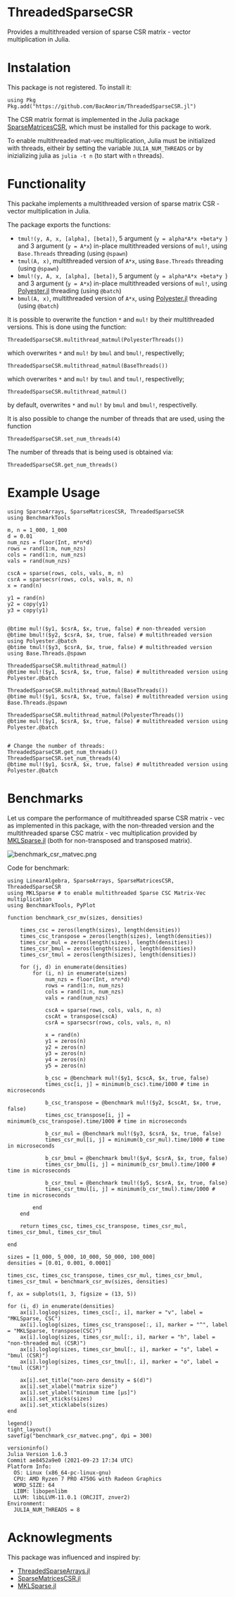 # ThreadedSparseCSR

Provides a multithreaded version of sparse CSR matrix - vector multiplication in Julia. 

# Instalation
This package is not registered. To install it:
```
using Pkg
Pkg.add("https://github.com/BacAmorim/ThreadedSparseCSR.jl")
```

The CSR matrix format is implemented in the Julia package [SparseMatricesCSR](https://github.com/gridap/SparseMatricesCSR.jl), which must be installed for this package to work.

To enable multithreaded mat-vec multiplication, Julia must be initialized with threads, eitheir by setting the variable `JULIA_NUM_THREADS` or by inizializing julia as `julia -t n` (to start with `n` threads).

# Functionality
This packahe implements a multithreaded version of sparse matrix CSR - vector multiplication in Julia. 

The package exports the functions:
- `tmul!(y, A, x, [alpha], [beta])`, 5 argument (`y = alpha*A*x +beta*y `) and 3 argument (`y = A*x`) in-place multithreaded versions of `mul!`, using `Base.Threads` threading (using `@spawn`)
- `tmul(A, x)`, multithreaded version of `A*x`, using `Base.Threads` threading (using `@spawn`)
- `bmul!(y, A, x, [alpha], [beta])`, 5 argument (`y = alpha*A*x +beta*y `) and 3 argument (`y = A*x`) in-place multithreaded versions of `mul!`, using [Polyester.jl](https://github.com/JuliaSIMD/Polyester.jl) threading (using `@batch`)
- `bmul(A, x)`, multithreaded version of `A*x`, using [Polyester.jl](https://github.com/JuliaSIMD/Polyester.jl) threading (using `@batch`)

It is possible to overwrite the function `*` and `mul!` by their multithreaded versions. This is done using the function:
```
ThreadedSparseCSR.multithread_matmul(PolyesterThreads())
```
which overwrites `*` and `mul!` by `bmul` and `bmul!`, respectivelly;
```
ThreadedSparseCSR.multithread_matmul(BaseThreads())
```
which overwrites `*` and `mul!` by `tmul` and `tmul!`, respectivelly;
```
ThreadedSparseCSR.multithread_matmul()
```
by default, overwrites `*` and `mul!` by `bmul` and `bmul!`, respectivelly.

It is also possible to change the number of threads that are used, using the function
```
ThreadedSparseCSR.set_num_threads(4)
```
The number of threads that is being used is obtained via:
```
ThreadedSparseCSR.get_num_threads()
```

# Example Usage
```
using SparseArrays, SparseMatricesCSR, ThreadedSparseCSR
using BenchmarkTools

m, n = 1_000, 1_000
d = 0.01
num_nzs = floor(Int, m*n*d)
rows = rand(1:m, num_nzs)
cols = rand(1:n, num_nzs)
vals = rand(num_nzs)

cscA = sparse(rows, cols, vals, m, n)
csrA = sparsecsr(rows, cols, vals, m, n)
x = rand(n)

y1 = rand(n)
y2 = copy(y1)
y3 = copy(y1)


@btime mul!($y1, $csrA, $x, true, false) # non-threaded version
@btime bmul!($y2, $csrA, $x, true, false) # multithreaded version using Polyester.@batch
@btime tmul!($y3, $csrA, $x, true, false) # multithreaded version using Base.Threads.@spawn

ThreadedSparseCSR.multithread_matmul()
@btime mul!($y1, $csrA, $x, true, false) # multithreaded version using Polyester.@batch

ThreadedSparseCSR.multithread_matmul(BaseThreads())
@btime mul!($y1, $csrA, $x, true, false) # multithreaded version using Base.Threads.@spawn

ThreadedSparseCSR.multithread_matmul(PolyesterThreads())
@btime mul!($y1, $csrA, $x, true, false) # multithreaded version using Polyester.@batch


# Change the number of threads:
ThreadedSparseCSR.get_num_threads()
ThreadedSparseCSR.set_num_threads(4)
@btime mul!($y1, $csrA, $x, true, false) # multithreaded version using Polyester.@batch

```

# Benchmarks

Let us compare the performance of multithreaded sparse CSR matrix - vec as implemented in this package, with the non-threaded version and the multithreaded sparse CSC matrix - vec multiplication provided by [MKLSparse.jl](https://github.com/gridap/SparseMatricesCSR.jl) (both for non-transposed and transposed matrix). 

![benchmark_csr_matvec.png](https://github.com/BacAmorim/ThreadedSparseCSR.jl/blob/main/benchmark_csr_matvec.png?raw=true)

Code for benchmark:
```
using LinearAlgebra, SparseArrays, SparseMatricesCSR, ThreadedSparseCSR
using MKLSparse # to enable multithreaded Sparse CSC Matrix-Vec multiplication
using BenchmarkTools, PyPlot

function benchmark_csr_mv(sizes, densities)
    
    times_csc = zeros(length(sizes), length(densities))
    times_csc_transpose = zeros(length(sizes), length(densities))
    times_csr_mul = zeros(length(sizes), length(densities))
    times_csr_bmul = zeros(length(sizes), length(densities))
    times_csr_tmul = zeros(length(sizes), length(densities))
    
    for (j, d) in enumerate(densities)
        for (i, n) in enumerate(sizes)
            num_nzs = floor(Int, n*n*d)
            rows = rand(1:n, num_nzs)
            cols = rand(1:n, num_nzs)
            vals = rand(num_nzs)
            
            cscA = sparse(rows, cols, vals, n, n)
            cscAt = transpose(cscA)
            csrA = sparsecsr(rows, cols, vals, n, n)
            
            x = rand(n)
            y1 = zeros(n)
            y2 = zeros(n)
            y3 = zeros(n)
            y4 = zeros(n)
            y5 = zeros(n)
            
            b_csc = @benchmark mul!($y1, $cscA, $x, true, false)
            times_csc[i, j] = minimum(b_csc).time/1000 # time in microseconds
            
            b_csc_transpose = @benchmark mul!($y2, $cscAt, $x, true, false)
            times_csc_transpose[i, j] = minimum(b_csc_transpose).time/1000 # time in microseconds
            
            b_csr_mul = @benchmark mul!($y3, $csrA, $x, true, false)
            times_csr_mul[i, j] = minimum(b_csr_mul).time/1000 # time in microseconds
            
            b_csr_bmul = @benchmark bmul!($y4, $csrA, $x, true, false)
            times_csr_bmul[i, j] = minimum(b_csr_bmul).time/1000 # time in microseconds
            
            b_csr_tmul = @benchmark tmul!($y5, $csrA, $x, true, false)
            times_csr_tmul[i, j] = minimum(b_csr_tmul).time/1000 # time in microseconds
            
        end
    end
    
    return times_csc, times_csc_transpose, times_csr_mul, times_csr_bmul, times_csr_tmul
    
end

sizes = [1_000, 5_000, 10_000, 50_000, 100_000]
densities = [0.01, 0.001, 0.0001]

times_csc, times_csc_transpose, times_csr_mul, times_csr_bmul, times_csr_tmul = benchmark_csr_mv(sizes, densities)

f, ax = subplots(1, 3, figsize = (13, 5))

for (i, d) in enumerate(densities)
    ax[i].loglog(sizes, times_csc[:, i], marker = "v", label = "MKLSparse, CSC")
    ax[i].loglog(sizes, times_csc_transpose[:, i], marker = "^", label = "MKLSparse, transpose(CSC)")
    ax[i].loglog(sizes, times_csr_mul[:, i], marker = "h", label = "non-threaded mul (CSR)")
    ax[i].loglog(sizes, times_csr_bmul[:, i], marker = "s", label = "bmul (CSR)")
    ax[i].loglog(sizes, times_csr_tmul[:, i], marker = "o", label = "tmul (CSR)")
    
    ax[i].set_title("non-zero density = $(d)")
    ax[i].set_xlabel("matrix size")
    ax[i].set_ylabel("minimum time [μs]")
    ax[i].set_xticks(sizes)
    ax[i].set_xticklabels(sizes)
end

legend()
tight_layout()
savefig("benchmark_csr_matvec.png", dpi = 300)
```

```
versioninfo()
Julia Version 1.6.3
Commit ae8452a9e0 (2021-09-23 17:34 UTC)
Platform Info:
  OS: Linux (x86_64-pc-linux-gnu)
  CPU: AMD Ryzen 7 PRO 4750G with Radeon Graphics
  WORD_SIZE: 64
  LIBM: libopenlibm
  LLVM: libLLVM-11.0.1 (ORCJIT, znver2)
Environment:
  JULIA_NUM_THREADS = 8
```

# Acknowlegments
This package was influenced and inspired by:
- [ThreadedSparseArrays.jl](https://github.com/jagot/ThreadedSparseArrays.jl)
- [SparseMatricesCSR.jl](https://github.com/gridap/SparseMatricesCSR.jl)
- [MKLSparse.jl](https://github.com/gridap/SparseMatricesCSR.jl)



